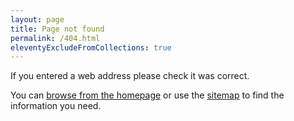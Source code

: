 ```yaml
---
layout: page
title: Page not found
permalink: /404.html
eleventyExcludeFromCollections: true
---
```

If you entered a web address please check it was correct.

You can [browse from the homepage](/) or use the [sitemap](/sitemap) to find the information you need.
